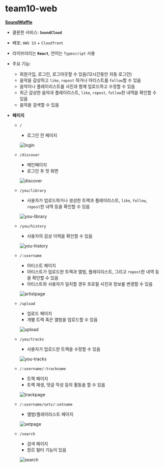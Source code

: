 # team10-web

**[SoundWaffle](https://www.soundwaffle.com)** 

- 클론한 서비스: **`SoundCloud`**
- 배포: `AWS S3` + `Cloudfront`
- 라이브러리는 **`React`**, 언어는 `Typescript` 사용

- 주요 기능:
  - 회원가입, 로그인, 로그아웃할 수 있음(12시간동안 자동 로그인)
  - 음악을 감상하고 `like`, `repost` 하거나 아티스트를 `follow`할  수 있음
  - 음악이나 플레이리스트를 사진과 함께 업로드하고 수정할 수 있음
  - 최근 감상한 음악과 플레이리스트, `like`, `repost`,  `follow`한 내역을 확인할 수 있음
  - 음악을 검색할 수 있음

- **페이지**

  - `/`

    - 로그인 전 페이지

    ![login](./readme_img/login.png)

  - `/discover` 

    - 메인페이지
    - 로그인 후 첫 화면

    ![discover](./readme_img/discover.png)

  - `/you/library`

    - 사용자가 업로드하거나 생성한 트랙과 플레이리스트,  `like`, `follow`, `repost`한 내역 등을 확인할 수 있음

    ![you-library](./readme_img/you-library.png)

  - `/you/history`

    - 사용자의 감상 이력을 확인할 수 있음

    ![you-history](./readme_img/you-history.png)

  - `/:username`

    - 아티스트 페이지
    - 아티스트가 업로드한 트랙과 앨범, 플레이리스트, 그리고 `repost`한 내역 등을 확인할 수 있음
    - 아티스트와 사용자가 일치할 경우  프로필 사진과 정보를 변경할 수 있음

    ![artistpage](./readme_img/artistpage.png)

  - `/upload`

    - 업로드 페이지
    - 개별 트랙 혹은 앨범을 업로드할 수 있음

    ![upload](./readme_img/upload.png)

  - `/you/tracks`

    - 사용자가 업로드한 트랙을 수정할 수 있음

    ![you-tracks](./readme_img/you-tracks.png)

  - `/:username/:trackname`

    - 트랙 페이지
    - 트랙 재생, 댓글 작성 등의 활동을 할 수 있음

    ![trackpage](./readme_img/trackpage.png)

  - `/:username/sets/:setname`

    - 앨범/플레이리스트 페이지

    ![setpage](./readme_img/setpage.png)

  - `/search`

    - 검색 페이지
    - 장르 필터 기능이 있음

    ![search](./readme_img/search.png)
